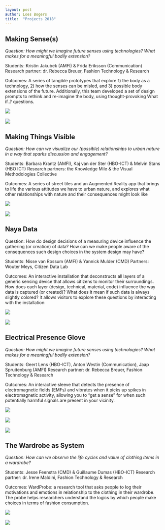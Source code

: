 ```yaml
---
layout: post
author: Loes Bogers
title:  "Projects 2018"
---
```


## Making Sense(s)

*Question: How might we imagine future senses using technologies? What makes for a meaningful bodily extension?*

Students: Kristin Jakubek (AMFI) & Frida Eriksson (Communication)
Research partner: dr. Rebecca Breuer, Fashion Technology & Research

Outcomes: A series of tangible prototypes that explore 1) the body as a technology, 2) how the senses can be misled, and 3) possible body extensions of the future. Additionally, this team developed a set of design prompts to rethink and re-imagine the body, using thought-provoking What if..? questions. 

![](/assets/imgs/makingsenses2.jpg)<br><br>
![](/assets/imgs/makingsenses1.jpg)

## Making Things Visible 

*Question: How can we visualize our (possible) relationships to urban nature in a way that sparks discussion and engagement?*

Students: Barbara Krantz (AMFI), Kaj van der Ster (HBO-ICT) & Melvin Stans (HBO ICT)
Research partners: the Knowledge Mile & the Visual Methodologies Collective

Outcomes: A series of street tiles and an Augmented Reality app that brings to life the various attitudes we have to urban nature, and explores what other relationships with nature and their consequences might look like

![](/assets/imgs/makingthingsvisible.jpg)<br><br>
![](/assets/imgs/makingthingsvisible2.jpg)

## Naya Data

Question: How do design decisions of a measuring device influence the gathering (or creation) of data? How can we make people aware of the consequences such design choices in the system design may have?

Students: Nisse van Rossum (AMFI) & Yannick Mulder (CMD)
Partners: Wouter Meys, Citizen Data Lab

Outcomes: An interactive installation that deconstructs all layers of a generic sensing device that allows citizens to monitor their surroundings. How does each layer (design, technical, material, code) influence the way data is captured (or created)? What does it mean if such data is always slightly colored? It allows visitors to explore these questions by interacting with the installation

![](/assets/imgs/nayadata3.jpg)<br><br>
![](/assets/imgs/nayadata2.jpg)

## Electrical Presence Glove

*Question: How might we imagine future senses using technologies? What makes for a meaningful bodily extension?*

Students: Geert Lens (HBO-ICT), Anton Westin (Communication), Jaap Spruitenburg (AMFI)
Research partner: dr. Rebecca Breuer, Fashion Technology & Research

Outcomes: An interactive sleeve that detects the presence of electromagnetic fields (EMFs) and vibrates when it picks up spikes in electromagnetic activity, allowing you to “get a sense” for when such potentially harmful signals are present in your vicinity. 

![](/assets/imgs/presenceglove.jpg)<br><br>
![](/assets/imgs/presenceglove1.jpg)<br><br>
![](/assets/imgs/presenceglove2.png)

## The Wardrobe as System

*Question: How can we observe the life cycles and value of clothing items in a wardrobe?*

Students: Jesse Feenstra (CMD) & Guillaume Dumas (HBO-ICT)
Research partner: dr. Irene Maldini, Fashion Technology & Research

Outcomes: WardProbe: a research tool that asks people to log their motivations and emotions in relationship to the clothing in their wardrobe. The probe helps researchers understand the logics by which people make choices in terms of fashion consumption. 

![](/assets/imgs/wardrobesystem.jpg)<br><br>
![](/assets/imgs/wardrobesystem2.jpg)




